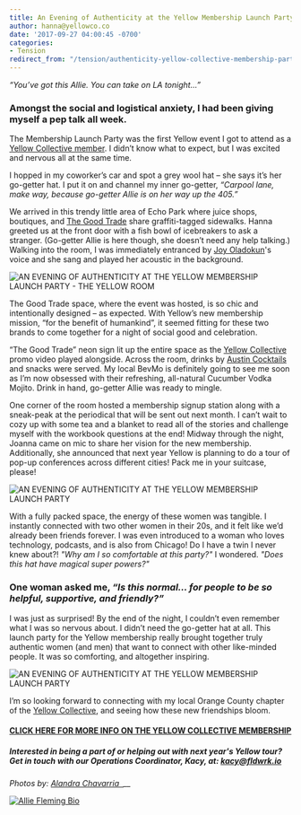 ```yaml
---
title: An Evening of Authenticity at the Yellow Membership Launch Party
author: hanna@yellowco.co
date: '2017-09-27 04:00:45 -0700'
categories:
- Tension
redirect_from: "/tension/authenticity-yellow-collective-membership-party/"
---
```


_“You’ve got this Allie. You can take on LA tonight...”_

### **Amongst the social and logistical anxiety, I had been giving myself a pep talk all week.**

The Membership Launch Party was the first Yellow event I got to attend as a [Yellow Collective member](http://yellowco.co/membership/). I didn’t know what to expect, but I was excited and nervous all at the same time.

I hopped in my coworker’s car and spot a grey wool hat – she says it’s her go-getter hat. I put it on and channel my inner go-getter, _“Carpool lane, make way, because go-getter Allie is on her way up the 405.”_

We arrived in this trendy little area of Echo Park where juice shops, boutiques, and [The Good Trade](http://www.thegoodtrade.com/) share graffiti-tagged sidewalks. Hanna greeted us at the front door with a fish bowl of icebreakers to ask a stranger. (Go-getter Allie is here though, she doesn’t need any help talking.) Walking into the room, I was immediately entranced by [Joy Oladokun](https://www.instagram.com/joyoladokun/)'s voice and she sang and played her acoustic in the background.

![AN EVENING OF AUTHENTICITY AT THE YELLOW MEMBERSHIP LAUNCH PARTY - THE YELLOW ROOM](https://s3.amazonaws.com/yellow-files/blog/2017/09/Yellow-Co-AlandraMichelle3.jpg)

The Good Trade space, where the event was hosted, is so chic and intentionally designed – as expected. With Yellow’s new membership mission, “for the benefit of humankind”, it seemed fitting for these two brands to come together for a night of social good and celebration.

“The Good Trade” neon sign lit up the entire space as the [Yellow Collective](http://yellowco.co/membership/) promo video played alongside. Across the room, drinks by [Austin Cocktails](http://www.austincocktails.com/) and snacks were served. My local BevMo is definitely going to see me soon as I’m now obsessed with their refreshing, all-natural Cucumber Vodka Mojito. Drink in hand, go-getter Allie was ready to mingle.

One corner of the room hosted a membership signup station along with a sneak-peak at the periodical that will be sent out next month. I can’t wait to cozy up with some tea and a blanket to read all of the stories and challenge myself with the workbook questions at the end! Midway through the night, Joanna came on mic to share her vision for the new membership. Additionally, she announced that next year Yellow is planning to do a tour of pop-up conferences across different cities! Pack me in your suitcase, please!

![AN EVENING OF AUTHENTICITY AT THE YELLOW MEMBERSHIP LAUNCH PARTY](https://s3.amazonaws.com/yellow-files/blog/2017/09/Yellow-Co-AlandraMichelle22.jpg)

With a fully packed space, the energy of these women was tangible. I instantly connected with two other women in their 20s, and it felt like we’d already been friends forever. I was even introduced to a woman who loves technology, podcasts, and is also from Chicago! Do I have a twin I never knew about?! _"Why am I so comfortable at this party?"_ I wondered. _"Does this hat have magical super powers?"_

### One woman asked me, _“Is this normal… for people to be so helpful, supportive, and friendly?”_

I was just as surprised! By the end of the night, I couldn’t even remember what I was so nervous about. I didn’t need the go-getter hat at all. This launch party for the Yellow membership really brought together truly authentic women (and men) that want to connect with other like-minded people. It was so comforting, and altogether inspiring.

![AN EVENING OF AUTHENTICITY AT THE YELLOW MEMBERSHIP LAUNCH PARTY](https://s3.amazonaws.com/yellow-files/blog/2017/09/Yellow-Co-AlandraMichelle8.jpg)

I’m so looking forward to connecting with my local Orange County chapter of the [Yellow Collective](http://yellowco.co/membership/), and seeing how these new friendships bloom.

#### [CLICK HERE FOR MORE INFO ON THE YELLOW COLLECTIVE MEMBERSHIP](http://yellowco.co/membership/)

##### Interested in being a part of or helping out with next year's Yellow tour? Get in touch with our Operations Coordinator, Kacy, at: kacy@fldwrk.io

_Photos by: [Alandra Chavarria  ](https://www.lepetitenoir.com/)__[  
](https://www.instagram.com/alandramichelle/)_

[![Allie Fleming Bio](https://s3.amazonaws.com/yellow-files/blog/2017/09/Allie-Fleming-Bio.jpg)](https://www.cheerfull.co/)
